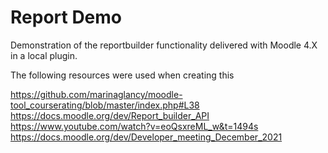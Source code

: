 # Report Demo

Demonstration of the reportbuilder functionality delivered with Moodle 4.X in a local plugin.

The following resources were used when creating this

https://github.com/marinaglancy/moodle-tool_courserating/blob/master/index.php#L38
https://docs.moodle.org/dev/Report_builder_API
https://www.youtube.com/watch?v=eoQsxreML_w&t=1494s
https://docs.moodle.org/dev/Developer_meeting_December_2021

